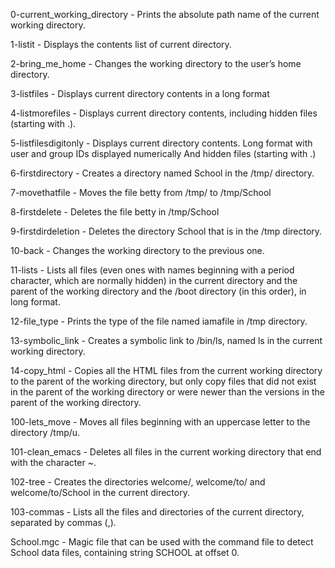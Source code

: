 0-current_working_directory - Prints the absolute path name of the current working directory.

1-listit - Displays the contents list of current directory.

2-bring_me_home - Changes the working directory to the user’s home directory.

3-listfiles - Displays current directory contents in a long format

4-listmorefiles - Displays current directory contents, including hidden files (starting with .).

5-listfilesdigitonly - Displays current directory contents. Long format with user and group IDs displayed numerically And hidden files (starting with .)

6-firstdirectory - Creates a directory named School in the /tmp/ directory.

7-movethatfile - Moves the file betty from /tmp/ to /tmp/School

8-firstdelete - Deletes the file betty in /tmp/School

9-firstdirdeletion - Deletes the directory School that is in the /tmp directory.

10-back - Changes the working directory to the previous one.

11-lists - Lists all files (even ones with names beginning with a period character, which are normally hidden) in the current directory and the parent of the working directory and the /boot directory (in this order), in long format.

12-file_type - Prints the type of the file named iamafile in /tmp directory. 

13-symbolic_link - Creates a symbolic link to /bin/ls, named ls in the current working directory.

14-copy_html - Copies all the HTML files from the current working directory to the parent of the working directory, but only copy files that did not exist in the parent of the working directory or were newer than the versions in the parent of the working directory.

100-lets_move - Moves all files beginning with an uppercase letter to the directory /tmp/u.

101-clean_emacs - Deletes all files in the current working directory that end with the character ~.

102-tree - Creates the directories welcome/, welcome/to/ and welcome/to/School in the current directory.

103-commas - Lists all the files and directories of the current directory, separated by commas (,).

School.mgc - Magic file that can be used with the command file to detect School data files, containing string SCHOOL at offset 0.
